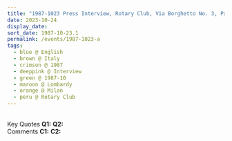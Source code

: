 ```yaml
---
title: "1987-1023 Press Interview, Rotary Club, Via Borghetto No. 3, Palazzo Caracciolo, Milan, Lombardy, Italy"
date: 2023-10-24
display_date: 
sort_date: 1987-10-23.1
permalink: /events/1987-1023-a
tags:
  - blue @ English
  - brown @ Italy
  - crimson @ 1987
  - deeppink @ Interview
  - green @ 1987-10
  - maroon @ Lombardy
  - orange @ Milan
  - peru @ Rotary Club
---
```


<br>

<wave-list>
  <list-title color="DarkSeaGreen" width="55">Key Quotes</list-title>
  <list-item color="BlanchedAlmond" width="280"><b>Q1:</b> <i></i></list-item>
  <list-item color="Lavender" width="280"><b>Q2:</b> <i></i></list-item>
</wave-list>

<br>

<wave-list>
  <list-title color="DarkSeaGreen" width="55">Comments</list-title>
  <list-item color="BlanchedAlmond" width="280"><b>C1:</b> <i></i></list-item>
  <list-item color="Lavender" width="280"><b>C2:</b> <i></i></list-item>
</wave-list>
